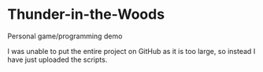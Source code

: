 # Thunder-in-the-Woods
Personal game/programming demo

I was unable to put the entire project on GitHub as it is too large, so instead I have just uploaded the scripts.
